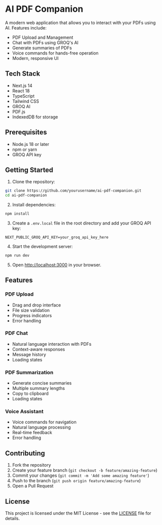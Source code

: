 # AI PDF Companion

A modern web application that allows you to interact with your PDFs using AI. Features include:

- PDF Upload and Management
- Chat with PDFs using GROQ's AI
- Generate summaries of PDFs
- Voice commands for hands-free operation
- Modern, responsive UI

## Tech Stack

- Next.js 14
- React 18
- TypeScript
- Tailwind CSS
- GROQ AI
- PDF.js
- IndexedDB for storage

## Prerequisites

- Node.js 18 or later
- npm or yarn
- GROQ API key

## Getting Started

1. Clone the repository:
```bash
git clone https://github.com/yourusername/ai-pdf-companion.git
cd ai-pdf-companion
```

2. Install dependencies:
```bash
npm install
```

3. Create a `.env.local` file in the root directory and add your GROQ API key:
```
NEXT_PUBLIC_GROQ_API_KEY=your_groq_api_key_here
```

4. Start the development server:
```bash
npm run dev
```

5. Open [http://localhost:3000](http://localhost:3000) in your browser.

## Features

### PDF Upload
- Drag and drop interface
- File size validation
- Progress indicators
- Error handling

### PDF Chat
- Natural language interaction with PDFs
- Context-aware responses
- Message history
- Loading states

### PDF Summarization
- Generate concise summaries
- Multiple summary lengths
- Copy to clipboard
- Loading states

### Voice Assistant
- Voice commands for navigation
- Natural language processing
- Real-time feedback
- Error handling

## Contributing

1. Fork the repository
2. Create your feature branch (`git checkout -b feature/amazing-feature`)
3. Commit your changes (`git commit -m 'Add some amazing feature'`)
4. Push to the branch (`git push origin feature/amazing-feature`)
5. Open a Pull Request

## License

This project is licensed under the MIT License - see the [LICENSE](LICENSE) file for details. 